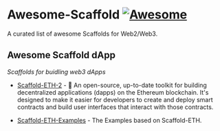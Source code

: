 # Awesome-Scaffold [![Awesome](https://cdn.rawgit.com/sindresorhus/awesome/d7305f38d29fed78fa85652e3a63e154dd8e8829/media/badge.svg)](https://github.com/sindresorhus/awesome)

A curated list of awesome Scaffolds for Web2/Web3.

## Awesome Scaffold dApp

*Scaffolds for buidling web3 dApps*

* [Scaffold-ETH-2](https://github.com/scaffold-eth/scaffold-eth-2) - 🧪 An open-source, up-to-date toolkit for building decentralized applications (dapps) on the Ethereum blockchain. It's designed to make it easier for developers to create and deploy smart contracts and build user interfaces that interact with those contracts.

* [Scaffold-ETH-Examples](https://github.com/scaffold-eth/scaffold-eth-examples) - The Examples based on Scaffold-ETH.
